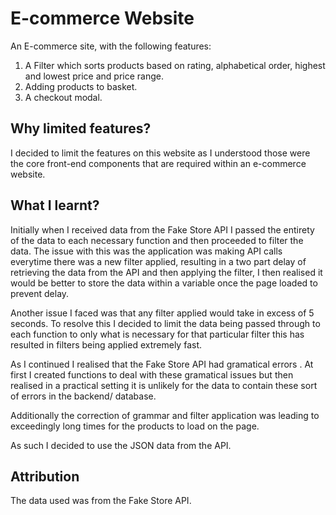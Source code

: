 
# E-commerce Website

An E-commerce site, with the following features:
1. A Filter which sorts products based on rating, alphabetical order, highest and lowest price and price range.
2. Adding products to basket.
3. A checkout modal.

## Why limited features?
I decided to limit the features on this website as I understood those were the core front-end components that are required within an e-commerce website.

## What I learnt?
Initially when I received data from the Fake Store API I passed the entirety of the data to each necessary function and then proceeded to filter the data.
The issue with this was the application was making API calls everytime there was a new filter applied, resulting in a two part delay of retrieving the data from the API and then applying the filter, I then realised it would be better to store the data within a variable once the page loaded to prevent delay.

Another issue I faced was that any filter applied would take in excess of 5 seconds. To resolve this I decided to limit the data being passed through to each function to only what is necessary for that particular filter this has resulted in filters being applied extremely fast.

As I continued I realised that the Fake Store API had gramatical errors . At first I created functions to deal with these gramatical issues but then realised in a practical setting it is unlikely for the data to contain these sort of errors in the backend/ database.

Additionally the correction of grammar and filter application was leading to exceedingly long times for the products to load on the page.

As such I decided to use the JSON data from the API.

## Attribution
The data used was from the Fake Store API. 
